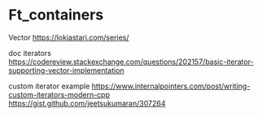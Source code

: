 # Ft_containers

Vector
https://lokiastari.com/series/

doc iterators
https://codereview.stackexchange.com/questions/202157/basic-iterator-supporting-vector-implementation

custom iterator example
https://www.internalpointers.com/post/writing-custom-iterators-modern-cpp
https://gist.github.com/jeetsukumaran/307264
